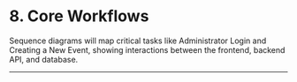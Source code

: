 # 8. Core Workflows
Sequence diagrams will map critical tasks like Administrator Login and Creating a New Event, showing interactions between the frontend, backend API, and database.

---
